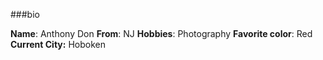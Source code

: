 ###bio

**Name**: Anthony Don
**From**: NJ
**Hobbies**: Photography
**Favorite color**: Red
**Current City:** Hoboken

